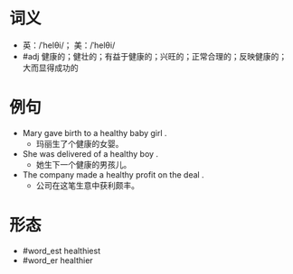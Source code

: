 # 词义
- 英：/ˈhelθi/； 美：/ˈhelθi/
- #adj 健康的；健壮的；有益于健康的；兴旺的；正常合理的；反映健康的；大而显得成功的
# 例句
- Mary gave birth to a healthy baby girl .
	- 玛丽生了个健康的女婴。
- She was delivered of a healthy boy .
	- 她生下一个健康的男孩儿。
- The company made a healthy profit on the deal .
	- 公司在这笔生意中获利颇丰。
# 形态
- #word_est healthiest
- #word_er healthier
